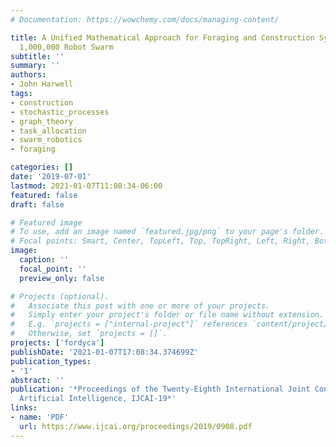 ```yaml
---
# Documentation: https://wowchemy.com/docs/managing-content/

title: A Unified Mathematical Approach for Foraging and Construction Systems in a
  1,000,000 Robot Swarm
subtitle: ''
summary: ''
authors:
- John Harwell
tags: 
- construction
- stochastic_processes
- graph_theory
- task_allocation
- swarm_robotics
- foraging

categories: []
date: '2019-07-01'
lastmod: 2021-01-07T11:08:34-06:00
featured: false
draft: false

# Featured image
# To use, add an image named `featured.jpg/png` to your page's folder.
# Focal points: Smart, Center, TopLeft, Top, TopRight, Left, Right, BottomLeft, Bottom, BottomRight.
image:
  caption: ''
  focal_point: ''
  preview_only: false

# Projects (optional).
#   Associate this post with one or more of your projects.
#   Simply enter your project's folder or file name without extension.
#   E.g. `projects = ["internal-project"]` references `content/project/deep-learning/index.md`.
#   Otherwise, set `projects = []`.
projects: ['fordyca']
publishDate: '2021-01-07T17:08:34.374699Z'
publication_types:
- '1'
abstract: ''
publication: '*Proceedings of the Twenty-Eighth International Joint Conference on
  Artificial Intelligence, IJCAI-19*'
links:
- name: 'PDF'
  url: https://www.ijcai.org/proceedings/2019/0908.pdf
---
```

